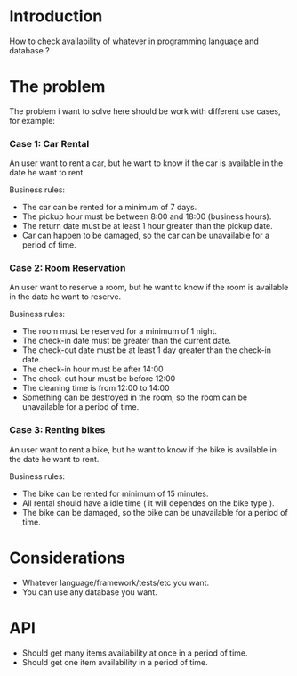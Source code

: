# Introduction

How to check availability of whatever in programming language and database ?

# The problem

The problem i want to solve here should be work with different use cases, for example:

### Case 1: Car Rental

An user want to rent a car, but he want to know if the car is available in the date he want to rent.

Business rules:

- The car can be rented for a minimum of 7 days.
- The pickup hour must be between 8:00 and 18:00 (business hours).
- The return date must be at least 1 hour greater than the pickup date.
- Car can happen to be damaged, so the car can be unavailable for a period of time.

### Case 2: Room Reservation

An user want to reserve a room, but he want to know if the room is available in the date he want to reserve.

Business rules:

- The room must be reserved for a minimum of 1 night.
- The check-in date must be greater than the current date.
- The check-out date must be at least 1 day greater than the check-in date.
- The check-in hour must be after 14:00
- The check-out hour must be before 12:00
- The cleaning time is from 12:00 to 14:00
- Something can be destroyed in the room, so the room can be unavailable for a period of time.

### Case 3: Renting bikes

An user want to rent a bike, but he want to know if the bike is available in the date he want to rent.

Business rules:

- The bike can be rented for minimum of 15 minutes.
- All rental should have a idle time ( it will dependes on the bike type ).
- The bike can be damaged, so the bike can be unavailable for a period of time.


# Considerations

- Whatever language/framework/tests/etc you want.
- You can use any database you want.

# API

- Should get many items availability at once in a period of time.
- Should get one item availability in a period of time.

